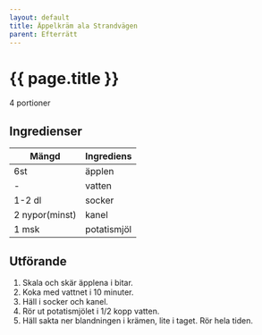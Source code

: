 ```yaml
---
layout: default
title: Äppelkräm ala Strandvägen
parent: Efterrätt
---
```


# {{ page.title }}

4 portioner
## Ingredienser

Mängd|Ingrediens
------------ | -------------
6st | äpplen
\- | vatten
1-2 dl | socker
2 nypor(minst) | kanel
1 msk |potatismjöl

## Utförande
1. Skala och skär äpplena i bitar.
2. Koka med vattnet i 10 minuter.
3. Häll i socker och kanel.
4. Rör ut potatismjölet i 1/2 kopp vatten.
5. Häll sakta ner blandningen i krämen, lite i taget. Rör hela tiden.
